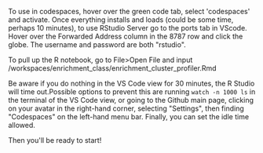 To use in codespaces, hover over the green code tab, select 'codespaces' and activate. Once everything installs and loads (could be some time, perhaps 10 minutes), to use RStudio Server go to the ports tab in VScode. Hover over the Forwarded Address column in the 8787 row and click the globe. The username and password are both "rstudio".

To pull up the R notebook, go to File>Open File and input /workspaces/enrichment_class/enrichment_cluster_profiler.Rmd

Be aware if you do nothing in the VS Code view for 30 minutes, the R Studio will time out.Possible options to prevent this are running `watch -n 1000 ls` in the terminal of the VS Code view, or going to the Github main page, clicking on your avatar in the right-hand corner, selecting "Settings", then finding "Codespaces" on the left-hand menu bar. Finally, you can set the idle time allowed.

Then you'll be ready to start!
